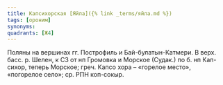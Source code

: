 ```yaml
---
title: Капсихорская [Яйла]({% link _terms/яйла.md %})
tags: [ороним]
synonyms:
quadrants: [Ж4]
---
```


Поляны на вершинах гг. Построфиль и Бай-булатын-Катмери. В верх. басс. р. Шелен,
к СЗ от нп Громовка и Морское (Судак.) по б. нп Кап-сихор, теперь Морское; греч.
Капсо хора – «горелое место», «погорелое село»; ср. РПН коп-сокыр.
